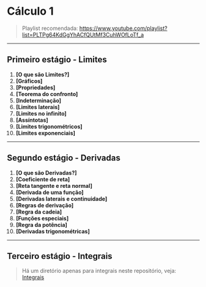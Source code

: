 # Cálculo 1

> Playlist recomendada: https://www.youtube.com/playlist?list=PLTPg64KdGgYhACfQUtMf3CuhWOfLoTf_a

---
## Primeiro estágio - Limites

1. **[O que são Limites?]**
2. **[Gráficos]**
3. **[Propriedades]**
4. **[Teorema do confronto]**
5. **[Indeterminação]**
6. **[Limites laterais]**
7. **[Limites no infinito]**
8. **[Assíntotas]**
9. **[Limites trigonométricos]**
10. **[Limites exponenciais]**

---
## Segundo estágio - Derivadas

1. **[O que são Derivadas?]**
2. **[Coeficiente de reta]**
3. **[Reta tangente e reta normal]**
4. **[Derivada de uma função]**
5. **[Derivadas laterais e continuidade]**
6. **[Regras de derivação]**
7. **[Regra da cadeia]**
8. **[Funções especiais]**
9. **[Regra da potência]**
10. **[Derivadas trigonométricas]**

---
## Terceiro estágio - Integrais

> Há um diretório apenas para integrais neste repositório, veja:<br>
[Integrais](https://github.com/joao-pedro-angelo/AventurasPi/tree/main/integrais)
